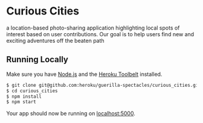 # Curious Cities

a location-based photo-sharing application highlighting local spots of interest based on user contributions. Our goal is to help users find new and exciting adventures off the beaten path

## Running Locally

Make sure you have [Node.js](http://nodejs.org/) and the [Heroku Toolbelt](https://toolbelt.heroku.com/) installed.

```sh
$ git clone git@github.com:heroku/guerilla-spectacles/curious_cities.git # or clone your own fork
$ cd curious_cities
$ npm install
$ npm start
```

Your app should now be running on [localhost:5000](http://localhost:5000/).